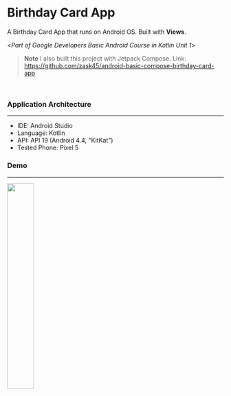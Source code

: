 # Birthday Card App  

A Birthday Card App that runs on Android OS. Built with **Views**.

<_Part of Google Developers Basic Android Course in Kotlin Unit 1_>

> **Note**
I also built this project with Jetpack Compose. Link:
https://github.com/zask45/android-basic-compose-birthday-card-app

&nbsp;

### Application Architecture
---
- IDE: Android Studio
- Language: Kotlin
- API: API 19 (Android 4.4, "KitKat")
- Tested Phone: Pixel 5

### Demo
---
<img src="https://github.com/zask45/android-kotlin-birthday-card-app/assets/117462539/7dc40916-884d-4d07-a59d-ead6e2b87e00" width="35%">



 
 
